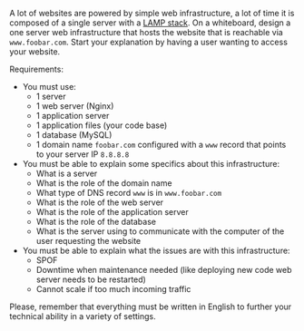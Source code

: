 A lot of websites are powered by simple web infrastructure, a lot of time it is composed of a single server with a [LAMP stack]().
On a whiteboard, design a one server web infrastructure that hosts the website that is reachable via ```www.foobar.com```. Start your explanation by having a user wanting to access your website.

Requirements:
- You must use:
	- 1 server
	- 1 web server (Nginx)
	- 1 application server
	- 1 application files (your code base)
	- 1 database (MySQL)
	- 1 domain name ```foobar.com``` configured with a ```www``` record that points to your server IP ```8.8.8.8```
- You must be able to explain some specifics about this infrastructure:
	- What is a server
	- What is the role of the domain name
	- What type of DNS record ```www``` is in ```www.foobar.com```
	- What is the role of the web server
	- What is the role of the application server
	- What is the role of the database
	- What is the server using to communicate with the computer of the user requesting the website
- You must be able to explain what the issues are with this infrastructure:
	- SPOF
	- Downtime when maintenance needed (like deploying new code web server needs to be restarted)
	- Cannot scale if too much incoming traffic

Please, remember that everything must be written in English to further your technical ability in a variety of settings. 
